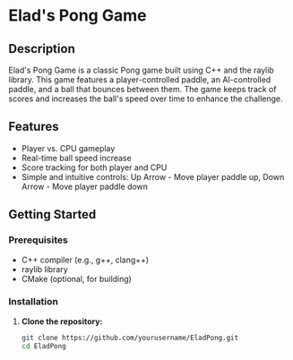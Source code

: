 # Elad's Pong Game

## Description

Elad's Pong Game is a classic Pong game built using C++ and the raylib library. This game features a player-controlled paddle, an AI-controlled paddle, and a ball that bounces between them. The game keeps track of scores and increases the ball's speed over time to enhance the challenge.

## Features

- Player vs. CPU gameplay
- Real-time ball speed increase
- Score tracking for both player and CPU
- Simple and intuitive controls: Up Arrow - Move player paddle up, Down Arrow - Move player paddle down

## Getting Started

### Prerequisites

- C++ compiler (e.g., g++, clang++)
- raylib library
- CMake (optional, for building)

### Installation

1. **Clone the repository:**

   ```sh
   git clone https://github.com/yourusername/EladPong.git
   cd EladPong
